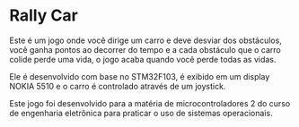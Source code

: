 # Rally Car

Este é um jogo onde você dirige um carro e deve desviar dos obstáculos, você ganha pontos ao decorrer do tempo e a cada obstáculo que o carro colide perde uma vida, o jogo acaba quando você perde todas as vidas.

Ele é desenvolvido com base no STM32F103, é exibido em um display NOKIA 5510 e o carro é controlado através de um joystick.

Este jogo foi desenvolvido para a matéria de microcontroladores 2 do curso de engenharia eletrônica para praticar o uso de sistemas operacionais.
